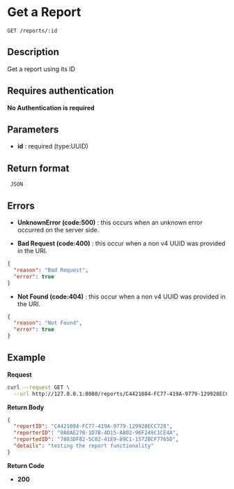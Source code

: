 # Get a Report

    GET /reports/:id

## Description

Get a report using its ID

## Requires authentication

**No Authentication is required**

## Parameters

- **id** : required (type:UUID)

## Return format

     JSON

## Errors

- **UnknownError (code:500)** : this occurs when an unknown error occurred on the server side.

- **Bad Request (code:400)** : this occur when a non v4 UUID was provided in the URI.

```json
{
  "reason": "Bad Request",
  "error": true
}
```

- **Not Found (code:404)** : this occur when a non v4 UUID was provided in the URI.

```json
{
  "reason": "Not Found",
  "error": true
}
```

## Example

**Request**

```bash
curl --request GET \
  --url http://127.0.0.1:8080/reports/C4421084-FC77-419A-9779-129928ECC728
```

**Return Body**

```json
{
  "reportID": "C4421084-FC77-419A-9779-129928ECC728",
  "reporterID": "0A8AE278-1D7B-4D15-A802-96F249C1CE4A",
  "reportedID": "7883DF82-5C02-41E9-89C1-1572BCF7765D",
  "details": "testing the report functionality"
}
```

**Return Code**

- **200**
